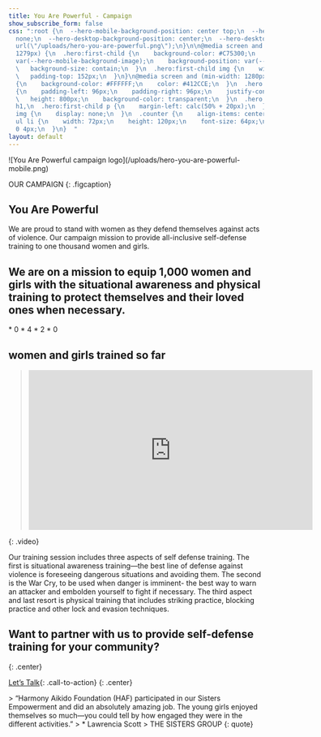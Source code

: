 ```yaml
---
title: You Are Powerful - Campaign
show_subscribe_form: false
css: ":root {\n  --hero-mobile-background-position: center top;\n  --hero-mobile-background-image:
  none;\n  --hero-desktop-background-position: center;\n  --hero-desktop-background-image:
  url(\"/uploads/hero-you-are-powerful.png\");\n}\n\n@media screen and (max-width:
  1279px) {\n  .hero:first-child {\n    background-color: #C75300;\n    background-image:
  var(--hero-mobile-background-image);\n    background-position: var(--hero-mobile-background-position);\n
  \   background-size: contain;\n  }\n  .hero:first-child img {\n    width: 100%;\n
  \   padding-top: 152px;\n  }\n}\n@media screen and (min-width: 1280px) {\n  #main-navigation>section>ul>li:last-child>a
  {\n    background-color: #FFFFFF;\n    color: #412CCE;\n  }\n  .hero:first-child
  {\n    padding-left: 96px;\n    padding-right: 96px;\n    justify-content: center;\n
  \   height: 800px;\n    background-color: transparent;\n  }\n  .hero:first-child
  h1,\n  .hero:first-child p {\n    margin-left: calc(50% + 20px);\n  }\n  .hero:first-child
  img {\n    display: none;\n  }\n  .counter {\n    align-items: center;\n  }\n  .counter
  ul li {\n    width: 72px;\n    height: 120px;\n    font-size: 64px;\n    margin:
  0 4px;\n  }\n}  "
layout: default
---
```


<section class="hero you-are-powerful">
![You Are Powerful campaign logo](/uploads/hero-you-are-powerful-mobile.png)

OUR CAMPAIGN
{: .figcaption}

# You Are Powerful

We are proud to stand with women as they defend themselves against acts of violence.  Our campaign mission to provide all-inclusive self-defense training to one thousand women and girls. 
</section>

## We are on a mission to equip 1,000 women and girls with the situational awareness and physical training to protect themselves and their loved ones when necessary.

<section class="counter">
* 0
* 4
* 2
* 0

## women and girls trained so far
</section>

> <iframe width="560" height="315" src="https://www.youtube-nocookie.com/embed/9EdwEYLN_XU?controls=0" frameborder="0" allowfullscreen></iframe>
{: .video}

Our training session includes three aspects of self defense training. The first is situational awareness training—the best line of defense against violence is foreseeing dangerous situations and avoiding them. The second is the War Cry, to be used when danger is imminent- the best way to warn an attacker and embolden yourself to fight if necessary. The third aspect and last resort is physical training that includes striking practice, blocking practice and other lock and evasion techniques. 

## Want to partner with us to provide self-defense training for your community?
{: .center}

[Let’s Talk](/contact){: .call-to-action}
{: .center}

<section class="hero social-proof no-padding">
> “Harmony Aikido Foundation (HAF) participated in our Sisters Empowerment and did an absolutely amazing job. The young girls enjoyed themselves so much—you could tell by how engaged they were in the different activities.”
> * Lawrencia Scott
    > THE SISTERS GROUP
{: quote}
</section>
<section class="hero image-only" style="background-image: url('/uploads/hero-you-are-powerful-footer.png')">
</section>